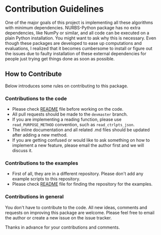 # Contribution Guidelines

One of the major goals of this project is implementing all these algorithms with minimum dependencies. NURBS-Python 
package has no extra dependencies, like NumPy or similar, and all code can be executed on a plain Python installation. 
You might want to ask why this is necessary. Even though these packages are developed to ease up computations and 
evaluations, I realized that it becomes cumbersome to install or figure out the issues due to faulty installation of 
these external dependencies for people just trying get things done as soon as possible.

## How to Contribute

Below introduces some rules on contributing to this package.

### Contributions to the code

* Please check [README](README.rst) file before working on the code.
* All pull requests should be made to the `devmaster` branch.
* If you are implementing a reading function, please use `read_PURPOSE_METHOD` convention, such as `read_ctrlpts_json`.
* The inline documentation and all related .md files should be updated after adding a new method.
* If you are getting confused or would like to ask something on how to implement a new feature, please email the author 
first and we will discuss it.

### Contributions to the examples

* First of all, they are in a different repository. Please don't add any example scripts to this repository.
* Please check [README](README.rst) file for finding the repository for the examples.

### Contributions in general

You don't have to contribute to the code. All new ideas, comments and requests on improving this package are welcome. 
Please feel free to email the author or create a new issue on the issue tracker.

Thanks in advance for your contributions and comments.
